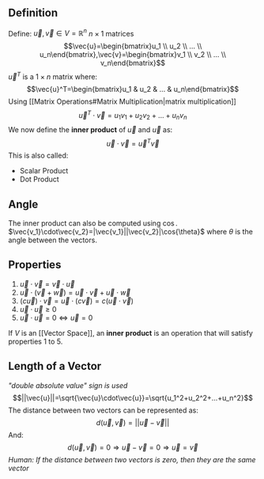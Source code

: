 ## Definition

Define: $\vec{u},\vec{v}\in V=\mathbb{R}^n$ $n\times1$ matrices
$$\vec{u}=\begin{bmatrix}u_1 \\ u_2 \\ … \\ u_n\end{bmatrix},\vec{v}=\begin{bmatrix}v_1 \\ v_2 \\ … \\ v_n\end{bmatrix}$$
$\vec{u}^T$ is a $1\times n$ matrix where: $$\vec{u}^T=\begin{bmatrix}u_1 & u_2 & … & u_n\end{bmatrix}$$
Using [[Matrix Operations#Matrix Multiplication|matrix multiplication]]
$$\vec{u}^T\cdot \vec{v}=u_1v_1+u_2v_2+…+u_nv_n$$
We now define the **inner product** of $\vec{u}$ and $\vec{u}$ as:
$$\vec{u}\cdot\vec{v}=\vec{u}^T \vec{v}$$
This is also called:

- Scalar Product
- Dot Product

## Angle

The inner product can also be computed using $\cos$.
$\vec{v_1}\cdot\vec{v_2}=|\vec{v_1}||\vec{v_2}|\cos{\theta}$
where $\theta$ is the angle between the vectors.

## Properties

1. $\vec{u}\cdot\vec{v}=\vec{v}\cdot\vec{u}$
2. $\vec{u}\cdot(\vec{v}+\vec{w})=\vec{u}\cdot\vec{v}+\vec{u}\cdot\vec{w}$
3. $(c\vec{u})\cdot\vec{v}=\vec{u}\cdot(c\vec{v})=c(\vec{u}\cdot\vec{v})$
4. $\vec{u}\cdot\vec{u}\ge0$
5. $\vec{u}\cdot\vec{u}=0\Leftrightarrow\vec{u}=0$

If $V$ is an [[Vector Space]], an **inner product** is an operation that will satisfy properties 1 to 5.

## Length of a Vector

_"double absolute value" sign is used_
$$||\vec{u}||=\sqrt{\vec{u}\cdot\vec{u}}=\sqrt{u_1^2+u_2^2+…+u_n^2}$$
The distance between two vectors can be represented as:
$$d(\vec{u},\vec{v})=||\vec{u}-\vec{v}||$$
And:
$$d(\vec{u}, \vec{v})=0\Rightarrow\vec{u}-\vec{v}=0\Rightarrow\vec{u}=\vec{v}$$
_Human: If the distance between two vectors is zero, then they are the same vector_
